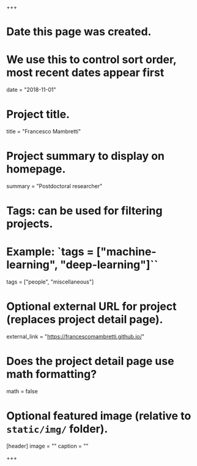 +++
# Date this page was created.
# We use this to control sort order, most recent dates appear first
date = "2018-11-01"

# Project title.
title = "Francesco Mambretti"

# Project summary to display on homepage.
summary = "Postdoctoral researcher"

# Tags: can be used for filtering projects.
# Example: `tags = ["machine-learning", "deep-learning"]``
tags = ["people", "miscellaneous"]

# Optional external URL for project (replaces project detail page).
external_link = "https://francescomambretti.github.io/"

# Does the project detail page use math formatting?
math = false

# Optional featured image (relative to `static/img/` folder).
[header]
image = ""
caption = ""

+++
